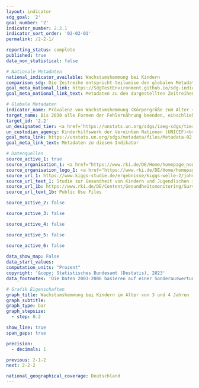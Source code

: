```yaml
---
layout: indicator    
sdg_goal: '2'    
goal_number: '2'    
indicator_number: 2.2.1    
indicator_sort_order: '02-02-01'    
permalink: /2-2-1/    

reporting_status: complete    
published: true    
data_non_statistical: false    

# Nationale Metadaten    
national_indicator_available: Wachstumshemmung bei Kindern    
comparison_sdg: Die Zeitreihe entspricht teilweise den globalen Metadaten.    
goal_meta_national_link: https://SdgTestEnvironment.github.io/sdg-indicators/public/Meta/2.2.1.pdf
goal_meta_national_link_text: Metadaten zu den dargestellten Zeitreihen    

# Globale Metadaten    
indicator_name: Prävalenz von Wachstumshemmung (Körpergröße zum Alter <-2 Standardabweichung vom Median gemäß den Standards der Weltgesundheitsorganisation (WHO) für das Wachstum von Kindern) bei Kindern unter 5 Jahren    
target_name: Bis 2030 alle Formen der Fehlernährung beenden, einschließlich durch Erreichung der international vereinbarten Zielvorgaben in Bezug auf Wachstumshemmung und Auszehrung bei Kindern unter 5 Jahren bis 2025, und den Ernährungsbedürfnissen von heranwachsenden Mädchen, schwangeren und stillenden Frauen und älteren Menschen Rechnung tragen    
target_id: '2.2'    
un_designated_tier: <a href='https://unstats.un.org/sdgs/iaeg-sdgs/tier-classification/' title='Klicken Sie hier um weitere Informationen zur UN-Tier-Klassifikation zu erhalten.'  target='_blank'>Tier I</a>    
un_custodian_agency: Kinderhilfswerk der Vereinten Nationen (UNICEF)<br>Weltgesundheitsorganisation (WHO)    
goal_meta_link: https://unstats.un.org/sdgs/metadata/files/Metadata-02-02-01.pdf    
goal_meta_link_text: Metadaten zu diesem Indikator        

# Datenquellen
source_active_1: true
source_organisation_1: <a href="https://www.rki.de/DE/Home/homepage_node.html" target="_blank"> Robert Koch-Institut (RKI) </a>
source_organisation_logo_1: <a href="https://www.rki.de/DE/Home/homepage_node.html" target="_blank"><img src="https://g205sdgs.github.io/sdg-indicators/public/OrgImgDe/rki.png" alt="Logo rki" style="height:60px; width:148px"/></a>
source_url_1: https://www.kiggs-studie.de/ergebnisse/kiggs-welle-2/johm.html
source_url_text_1: Studie zur Gesundheit von Kindern und Jugendlichen in Deutschland (KiGGS) – KiGGS Welle 2
source_url_1b: https://www.rki.de/DE/Content/Gesundheitsmonitoring/Surveydaten/Surveydaten_node.html
source_url_text_1b: Public Use Files

source_active_2: false

source_active_3: false

source_active_4: false

source_active_5: false

source_active_6: false
    
data_show_map: False    
data_start_values:     
computation_units: "Prozent"    
copyright: '&copy; Statistisches Bundesamt (Destatis), 2023'    
data_footnotes: 'Die Daten 2003-2006 basieren auf einer Sonderauswertung und sind nicht öffentlich zugänglich. <br>• Die Daten 2003-2006 sind altersstandardisierte Prävalenzen (Bevölkerungsstand: 31. Dezember 2015).'    

# Grafik Eigenschaften    
graph_title: Wachstumshemmung bei Kindern im Alter von 3 und 4 Jahren
graph_subtitle:     
graph_type: bar
graph_stepsize: 
  - step: 0.2    

show_line: true
span_gaps: true

precision:
  - decimals: 1    

previous: 2-1-2    
next: 2-2-2    

national_geographical_coverage: Deutschland    
---
```


<span></span>